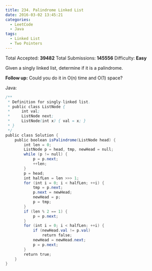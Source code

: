 ```yaml
---
title: 234. Palindrome Linked List
date: 2016-03-02 13:45:21
categories:
  - LeetCode
  - Java
tags:
  - Linked List
  - Two Pointers
---
```


Total Accepted: **39482**
Total Submissions: **145556**
Difficulty: **Easy**

Given a singly linked list, determine if it is a palindrome.

**Follow up:**
Could you do it in O(n) time and O(1) space?

<!-- more -->

Java:

``` java
/**
 * Definition for singly-linked list.
 * public class ListNode {
 *     int val;
 *     ListNode next;
 *     ListNode(int x) { val = x; }
 * }
 */
public class Solution {
    public boolean isPalindrome(ListNode head) {
        int len = 0;
        ListNode p = head, tmp, newHead = null;
        while (p != null) {
            p = p.next;
            ++len;
        }
        p = head;
        int halfLen = len >>> 1;
        for (int i = 0; i < halfLen; ++i) {
            tmp = p.next;
            p.next = newHead;
            newHead = p;
            p = tmp;
        }
        if (len % 2 == 1) {
            p = p.next;
        }
        for (int i = 0; i < halfLen; ++i) {
            if (newHead.val != p.val)
                return false;
            newHead = newHead.next;
            p = p.next;
        }
        return true;
    }
}
```